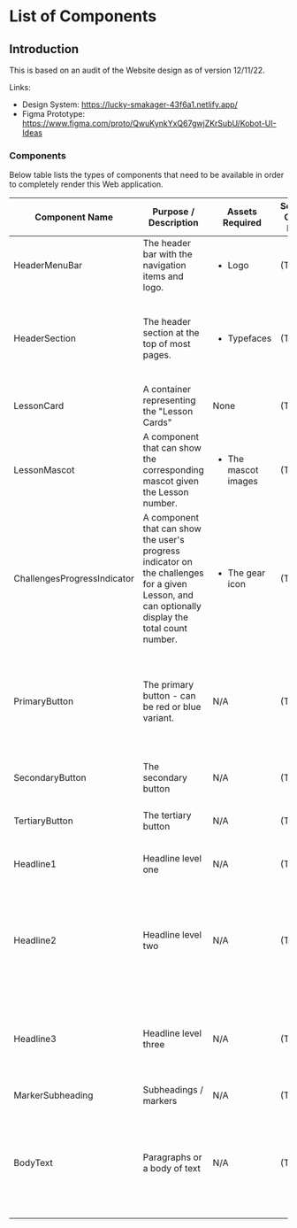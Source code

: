 # List of Components

## Introduction

This is based on an audit of the Website design as of version 12/11/22.

Links:

- Design System: https://lucky-smakager-43f6a1.netlify.app/
- Figma Prototype: https://www.figma.com/proto/QwuKynkYxQ67gwjZKrSubU/Kobot-UI-Ideas

### Components

Below table lists the types of components that need to be available in order to completely render this Web application.

| Component Name              | Purpose / Description                                                                                                                            | Assets Required                     | Source Code Link | Used in which pages                                                   |
| --------------------------- | ------------------------------------------------------------------------------------------------------------------------------------------------ | ----------------------------------- | ---------------- | --------------------------------------------------------------------- |
| HeaderMenuBar               | The header bar with the navigation items and logo.                                                                                               | <ul><li>Logo</li></ul>              | (TBA)            | All pages                                                             |
| HeaderSection               | The header section at the top of most pages.                                                                                                     | <ul><li>Typefaces</li></ul>         | (TBA)            | <ul><li>Page 2</li><li>Page 3</li><li>Page 4</li></ul>                |
| LessonCard                  | A container representing the "Lesson Cards"                                                                                                      | None                                | (TBA)            | <ul><li>Page 2</li></ul>                                              |
| LessonMascot                | A component that can show the corresponding mascot given the Lesson number.                                                                      | <ul><li>The mascot images</li></ul> | (TBA)            | <ul><li>Page 2</li><li>Page 4</li></ul>                               |
| ChallengesProgressIndicator | A component that can show the user's progress indicator on the challenges for a given Lesson, and can optionally display the total count number. | <ul><li>The gear icon</li></ul>     | (TBA)            | <ul><li>Page 2</li><li>Page 3</li></ul>                               |
| PrimaryButton               | The primary button - can be red or blue variant.                                                                                                 | N/A                                 | (TBA)            | <ul><li>Page 1</li><li>Page 2</li><li>Page 3</li><li>Page 4</li></ul> |
| SecondaryButton             | The secondary button                                                                                                                             | N/A                                 | (TBA)            | <ul><li>Page 4</li></ul>                                              |
| TertiaryButton              | The tertiary button                                                                                                                              | N/A                                 | (TBA)            | <ul><li>Page 4</li></ul>                                              |
| Headline1                   | Headline level one                                                                                                                               | N/A                                 | (TBA)            | <ul><li>Page 1</li></ul>                                              |
| Headline2                   | Headline level two                                                                                                                               | N/A                                 | (TBA)            | <ul><li>Page 2</li><li>Page 3</li><li>Page 4</li><li>Page 5</li></ul> |
| Headline3                   | Headline level three                                                                                                                             | N/A                                 | (TBA)            | <ul><li>Page 2</li><li>Page 3</li><li>Page 4</li></ul>                |
| MarkerSubheading            | Subheadings / markers                                                                                                                            | N/A                                 | (TBA)            | All pages                                                             |
| BodyText                    | Paragraphs or a body of text                                                                                                                     | N/A                                 | (TBA)            | <ul><li>Page 1</li><li>Page 2</li><li>Page 3</li><li>Page 4</li></ul> |
